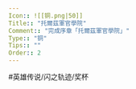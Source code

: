 ```yaml
---
Icon:: ![[铜.png|50]]
Title:: "托爾茲軍官學院"
Comment:: "完成序章「托爾茲軍官學院」"
Type:: "铜"
Tips:: ""
Order:: 2
---
```


#英雄传说/闪之轨迹/奖杯 